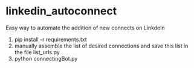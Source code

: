 # linkedin_autoconnect

Easy way to automate  the addition of new connects on LinkdeIn

1. pip install -r requirements.txt
2. manually assemble the list of desired connections and save this list 
in the file list_urls.py
3. python connectingBot.py
